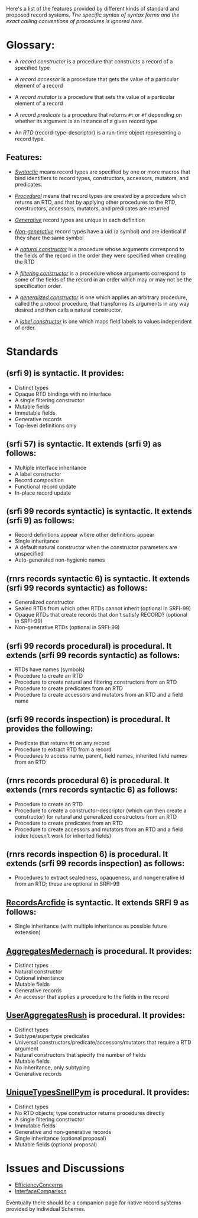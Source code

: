 Here's a list of the features provided by different kinds of standard and proposed record systems.  *The specific syntax of syntax forms and the exact calling conventions of procedures is ignored here.*
>
# Glossary:

* A *record constructor* is a procedure that constructs a record of a specified type
* A *record accessor* is a procedure that gets the value of a particular element of a record
* A *record mutator* is a procedure that sets the value of a particular element of a record
* A *record predicate* is a procedure that returns `#t` or `#f` depending on whether its argument is an instance of a given record type

* An *RTD* (record-type-descriptor) is a run-time object representing a record type.

## Features:

* [*Syntactic*](SyntacticRecords) means record types are specified by one or more macros that bind identifiers to record types, constructors, accessors, mutators, and predicates.
* [*Procedural*](ProceduralRecords) means that record types are created by a procedure which returns an RTD, and that by applying other procedures to the RTD, constructors, accessors, mutators, and predicates are returned

* [*Generative*](GenerativeRecords) record types are unique in each definition
* [*Non-generative*](NonGenerativeRecords) record types have a uid (a symbol) and are identical if they share the same symbol

* A [*natural constructor*](NaturalRecordConstructor) is a procedure whose arguments correspond to the fields of the record in the order they were specified when creating the RTD
* A [*filtering constructor*](FilteringRecordConstructor) is a procedure whose arguments correspond to some of the fields of the record in an order which may or may not be the specification order.
* A [*generalized constructor*](GeneralizedRecordConstructor) is one which applies an arbitrary procedure, called the protocol procedure, that transforms its arguments in any way desired and then calls a natural constructor.
* A [*label constructor*](LabelRecordConstructor) is one which maps field labels to values independent of order.

# Standards

## (srfi 9) is syntactic.  It provides:
* Distinct types
* Opaque RTD bindings with no interface
* A single filtering constructor
* Mutable fields
* Immutable fields
* Generative records
* Top-level definitions only

## (srfi 57) is syntactic.  It extends (srfi 9) as follows:
* Multiple interface inheritance
* A label constructor
* Record composition
* Functional record update
* In-place record update

## (srfi 99 records syntactic) is syntactic.  It extends (srfi 9) as follows:
* Record definitions appear where other definitions appear
* Single inheritance
* A default natural constructor when the constructor parameters are unspecified
* Auto-generated non-hygienic names

## (rnrs records syntactic 6) is syntactic.  It extends (srfi 99 records syntactic) as follows:
* Generalized constructor
* Sealed RTDs from which other RTDs cannot inherit (optional in SRFI-99)
* Opaque RTDs that create records that don't satisfy RECORD? (optional in SRFI-99)
* Non-generative RTDs (optional in SRFI-99)

## (srfi 99 records procedural) is procedural.  It extends (srfi 99 records syntactic) as follows:
* RTDs have names (symbols)
* Procedure to create an RTD
* Procedure to create natural and filtering constructors from an RTD
* Procedure to create predicates from an RTD
* Procedure to create accessors and mutators from an RTD and a field name

## (srfi 99 records inspection) is procedural.  It provides the following:
* Predicate that returns #t on any record
* Procedure to extract RTD from a record
* Procedures to access name, parent, field names, inherited field names from an RTD

## (rnrs records procedural 6) is procedural.  It extends (rnrs records syntactic 6) as follows:
* Procedure to create an RTD
* Procedure to create a constructor-descriptor (which can then create a constructor) for natural and generalized constructors from an RTD
* Procedure to create predicates from an RTD
* Procedure to create accessors and mutators from an RTD and a field index (doesn't work for inherited fields)

## (rnrs records inspection 6) is procedural.  It extends (srfi 99 records inspection) as follows:
* Procedures to extract sealedness, opaqueness, and nongenerative id from an RTD; these are optional in SRFI-99

## [RecordsArcfide](RecordsArcfide.md) is syntactic.  It extends SRFI 9 as follows:
* Single inheritance (with multiple inheritance as possible future extension)

## [AggregatesMedernach](AggregatesMedernach.md) is procedural.  It provides:
* Distinct types
* Natural constructor
* Optional inheritance
* Mutable fields
* Generative records
* An accessor that applies a procedure to the fields in the record

## [UserAggregatesRush](UserAggregatesRush.md) is procedural.  It provides:
* Distinct types
* Subtype/supertype predicates
* Universal constructors/predicate/accessors/mutators that require a RTD argument
* Natural constructors that specify the number of fields
* Mutable fields
* No inheritance, only subtyping
* Generative records

## [UniqueTypesSnellPym](UniqueTypesSnellPym.md) is procedural.  It provides:
* Distinct types
* No RTD objects; type constructor returns procedures directly
* A single filtering constructor
* Immutable fields
* Generative and non-generative records
* Single inheritance (optional proposal)
* Mutable fields (optional proposal)

# Issues and Discussions

* [EfficiencyConcerns](EfficiencyConcerns.md)
* [InterfaceComparison](InterfaceComparison.md)

Eventually there should be a companion page for native record systems provided by individual Schemes.
